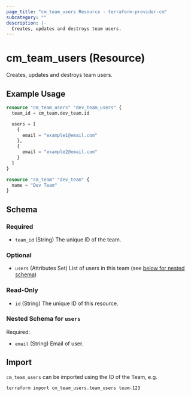 ```yaml
---
page_title: "cm_team_users Resource - terraform-provider-cm"
subcategory: ""
description: |-
  Creates, updates and destroys team users.
---
```


# cm_team_users (Resource)

Creates, updates and destroys team users.

## Example Usage
```terraform
resource "cm_team_users" "dev_team_users" {
  team_id = cm_team.dev_team.id

  users = [
    {
      email = "example1@email.com"
    },
    {
      email = "example2@email.com"
    }
  ]
}

resource "cm_team" "dev_team" {
  name = "Dev Team"
}
```

<!-- schema generated by tfplugindocs -->
## Schema

### Required

- `team_id` (String) The unique ID of the team.

### Optional

- `users` (Attributes Set) List of users in this team (see [below for nested schema](#nestedatt--users))

### Read-Only

- `id` (String) The unique ID of this resource.

<a id="nestedatt--users"></a>
### Nested Schema for `users`

Required:

- `email` (String) Email of user.

## Import

`cm_team_users` can be imported using the ID of the Team, e.g.

```shell
terraform import cm_team_users.team_users team-123
```